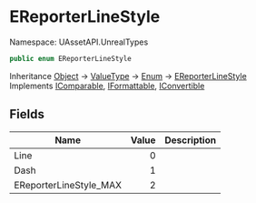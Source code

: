 # EReporterLineStyle

Namespace: UAssetAPI.UnrealTypes

```csharp
public enum EReporterLineStyle
```

Inheritance [Object](https://docs.microsoft.com/en-us/dotnet/api/system.object) → [ValueType](https://docs.microsoft.com/en-us/dotnet/api/system.valuetype) → [Enum](https://docs.microsoft.com/en-us/dotnet/api/system.enum) → [EReporterLineStyle](./uassetapi.unrealtypes.ereporterlinestyle.md)<br>
Implements [IComparable](https://docs.microsoft.com/en-us/dotnet/api/system.icomparable), [IFormattable](https://docs.microsoft.com/en-us/dotnet/api/system.iformattable), [IConvertible](https://docs.microsoft.com/en-us/dotnet/api/system.iconvertible)

## Fields

| Name | Value | Description |
| --- | --: | --- |
| Line | 0 |  |
| Dash | 1 |  |
| EReporterLineStyle_MAX | 2 |  |
